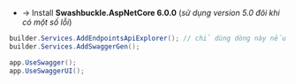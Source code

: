 
* -> Install **Swashbuckle.AspNetCore 6.0.0** (_sử dụng version 5.0 đôi khi có một số lỗi_)

```cs
builder.Services.AddEndpointsApiExplorer(); // chỉ dùng dòng này nếu ta đang s/d minimal API
builder.Services.AddSwaggerGen();

app.UseSwagger();
app.UseSwaggerUI();
```